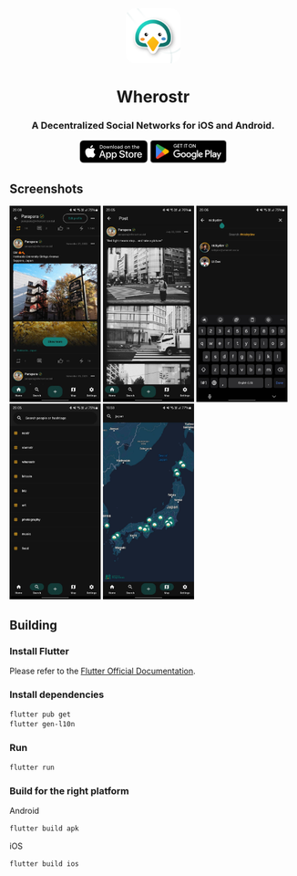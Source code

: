 <div align="center">

<img src="./assets/icon/1024.png" alt="Wherostr Logo" title="Wherostr logo" style="border-radius:16px" width="96"/>

# Wherostr

### A Decentralized Social Networks for iOS and Android.

[<img height="40" src="./docs/store/app-store-badge.svg">](https://apps.apple.com/th/app/wherostr/id6503808206)
[<img height="40" src="./docs/store/play-store-badge.png">](https://play.google.com/store/apps/details?id=th.co.mapboss.wherostr.social.wherostr_social)

</div>

## Screenshots

[<img src="./docs/screenshots/146417_0.jpg" width=160>](./docs/screenshots/146417_0.jpg)
[<img src="./docs/screenshots/146422_0.jpg" width=160>](./docs/screenshots/146422_0.jpg)
[<img src="./docs/screenshots/146421_0.jpg" width=160>](./docs/screenshots/146421_0.jpg)
[<img src="./docs/screenshots/146423_0.jpg" width=160>](./docs/screenshots/146423_0.jpg)
[<img src="./docs/screenshots/146428_0.jpg" width=160>](./docs/screenshots/146428_0.jpg)

## Building

### Install Flutter

Please refer to the [Flutter Official Documentation](https://flutter.dev/docs/get-started/install).

### Install dependencies

```bash
flutter pub get
flutter gen-l10n
```

### Run

```bash
flutter run
```

### Build for the right platform

Android

```bash
flutter build apk
```

iOS

```bash
flutter build ios
```
